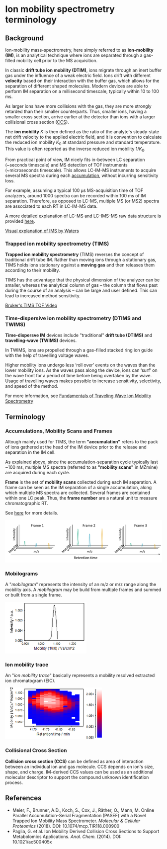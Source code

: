 # **Ion mobility spectrometry terminology**

## **Background**
Ion-mobility mass-spectrometry, here simply referred to as **ion-mobility (IM)**, is an analytical technique where ions are separated through a gas-filled mobility cell prior to the MS acquisition. 

In classic **drift tube ion mobility (DTIM)**, ions migrate through an inert buffer gas under the influence of a weak electric field.  Ions drift with different **velocity** based on their interaction with the buffer gas, which allows for the separation of different shaped molecules. Modern devices are able to perform IM separation on a millisecond timescale, typically within 10 to 100 ms. 

As larger ions have more collisions with the gas, they are more strongly retarded than their smaller counterparts. Thus, smaller ions, having a smaller cross section, arrive earlier at the detector than ions with a larger collisional cross section ([CCS](#collisional-cross-section)). 

The **ion mobility** $K$ is then defined as the ratio of the analyte's steady-state net drift velocity to the applied electric field, and it is convention to calculate the reduced ion mobility $K_0$ at standard pressure and standard temperature. This value is often reported as the inverse reduced ion mobility $1/K_0$.

From practical point of view, IM nicely fits in-between LC separation (~seconds timescale) and MS detection of TOF instruments (~microseconds timescale). This allows LC-IM-MS instruments to acquire several MS spectra during each [accumulation](#accumulations-mobility-scans-and-frames), without incurring sensitivity loss. 

For example, assuming a typical 100 µs MS-acquisition time of TOF analyzers, around 1000 spectra can be recorded within 100 ms of IM separation. Therefore, as opposed to LC-MS, multiple MS (or MS2) spectra are associated to each RT in LC-IM-MS data. 

A more detailed explanation of LC-MS and LC-IMS-MS raw data structure is provided [here](../workflows/imsworkflow/lc-ms-and-lc-ims-ms-data-comparison.md).

[Visual explanation of IMS by Waters](https://www.youtube.com/watch?v=RRxW18bFbHo)

### **Trapped ion mobility spectrometry (TIMS)**

**Trapped ion mobility spectrometry** (TIMS) reverses the concept of traditional drift tube IM. Rather than moving ions through a stationary gas, TIMS holds ions stationary against a **moving gas** and then releases them according to their mobility. 

TIMS has the advantage that the physical dimension of the analyzer can be smaller, whereas the analytical column of gas – the column that flows past during the course of an analysis – can be large and user defined. This can lead to increased method sensitivity.

[Bruker's TIMS TOF Video](https://www.youtube.com/watch?v=cWjz32wky2A)

### Time-dispersive ion mobility spectrometry (DTIMS and TWIMS)

**Time-dispersve IM** devices include "traditional" **drift tube (DTIMS)** and **travelling-wave (TWIMS)** devices. 

In TWIMS, ions are propelled through a gas-filled stacked ring ion guide with the help of travelling voltage waves. 

Higher mobility ions undergo less ‘roll over’ events on the waves than the lower mobility ions. As the waves pass along the device, ions can ‘surf’ on the wave front for a period of time before being overtaken by the wave. Usage of travelling waves makes possible to increase sensitivity, selectivity, and speed of the method.

For more information, see [Fundamentals of Traveling Wave Ion Mobility Spectrometry](https://doi.org/10.1021%2Fac8016295)

## Terminology

### Accumulations, Mobility Scans and Frames

Altough mainly used for TIMS, the term **"accumulation"** refers to the pack of ions gathered at the head of the IM device prior to the release and separation in the IM cell. 

As explained [above](#background), since the accumulation-separation cycle typically last ~100 ms, multiple MS spectra (referred to as **"mobility scans"** in MZmine) are acquired during each cycle. 

**Frame** is the set of **mobility scans** collected during each IM separation. A frame can be seen as the IM separation of a single accumulation, along which multiple MS spectra are collected. Several frames are contained within one LC peak. Thus, the **frame number** are a natural unit to measure chromatographic RT. 

See [here](../workflows/imsworkflow/lc-ms-and-lc-ims-ms-data-comparison.md) for more details.

![lcimsmsdata](../workflows/imsworkflow/lcimsmsdataformat.png)

### Mobilograms

A "_mobilogram_" represents the intensity of an m/z or m/z range along the mobility axis. A
_mobilogram_ may be build from multiple frames and summed or built from a single frame.

![mobilogram](mobilogram.png)

### Ion mobility trace

An "_ion mobility trace_" basically represents a mobility resolved extracted ion chromatogram (EIC).

![trace](trace.png)

### Collisional Cross Section
**Collision cross section (CCS)** can be defined as area of interaction between an individual ion and gas molecule. CCS depends on ion's size, shape, and charge. IM-derived CCS values can be used as an additional molecular descriptor to support the compound unknown identification process.

## References
- Meier, F., Brunner, A.D., Koch, S., Cox, J., Räther, O., Mann, M. Online Parallel Accumulation–Serial Fragmentation (PASEF) with a Novel Trapped Ion Mobility Mass Spectrometer. _Molecular & Cellular Proteomics_ (2018). DOI: <a>10.1074/mcp.TIR118.000900</a>
- Paglia, G. et al. Ion Mobility Derived Collision Cross Sections to Support Metabolomics Applications. _Anal. Chem._ (2014). DOI: <a>10.1021/ac500405x</a>


